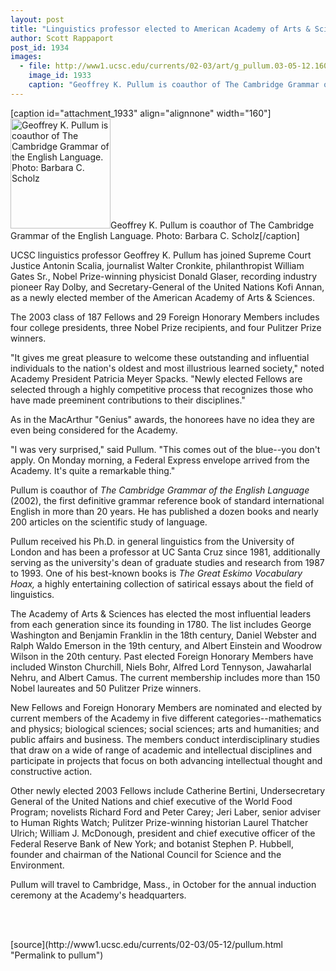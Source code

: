 ```yaml
---
layout: post
title: "Linguistics professor elected to American Academy of Arts & Sciences"
author: Scott Rappaport
post_id: 1934
images:
  - file: http://www1.ucsc.edu/currents/02-03/art/g_pullum.03-05-12.160.jpg
    image_id: 1933
    caption: "Geoffrey K. Pullum is coauthor of The Cambridge Grammar of the English Language. Photo: Barbara C. Scholz"
---
```


[caption id="attachment_1933" align="alignnone" width="160"]<a href="http://localhost/mysite/wp-content/uploads/2003/05/g_pullum.03-05-12.160.jpg"><img class="size-full wp-image-1933" src="http://localhost/mysite/wp-content/uploads/2003/05/g_pullum.03-05-12.160.jpg" alt="Geoffrey K. Pullum is coauthor of The Cambridge Grammar of the English Language. Photo: Barbara C. Scholz" width="160" height="176" /></a>Geoffrey K. Pullum is coauthor of The Cambridge Grammar of the English Language. Photo: Barbara C. Scholz[/caption]
<p>
  UCSC linguistics professor Geoffrey K. Pullum has joined Supreme Court Justice Antonin Scalia, journalist Walter Cronkite, philanthropist William Gates Sr., Nobel Prize-winning physicist Donald Glaser, recording industry pioneer Ray Dolby, and Secretary-General of the United Nations Kofi Annan, as a newly elected member of the American Academy of Arts &amp; Sciences.
</p>
<p>
  The 2003 class of 187 Fellows and 29 Foreign Honorary Members includes four college presidents, three Nobel Prize recipients, and four Pulitzer Prize winners.<br>
</p>
<p>
  "It gives me great pleasure to welcome these outstanding and influential individuals to the nation's oldest and most illustrious learned society," noted Academy President Patricia Meyer Spacks. "Newly elected Fellows are selected through a highly competitive process that recognizes those who have made preeminent contributions to their disciplines."<br>
</p>
<p>
  As in the MacArthur "Genius" awards, the honorees have no idea they are even being considered for the Academy.<br>
</p>
<p>
  "I was very surprised," said Pullum. "This comes out of the blue--you don't apply. On Monday morning, a Federal Express envelope arrived from the Academy. It's quite a remarkable thing."<br>
</p>
<p>
  Pullum is coauthor of <i>The Cambridge Grammar of the English Language</i> (2002), the first definitive grammar reference book of standard international English in more than 20 years. He has published a dozen books and nearly 200 articles on the scientific study of language.<br>
</p>
<p>
  Pullum received his Ph.D. in general linguistics from the University of London and has been a professor at UC Santa Cruz since 1981, additionally serving as the university's dean of graduate studies and research from 1987 to 1993. One of his best-known books is <i>The Great Eskimo Vocabulary Hoax,</i> a highly entertaining collection of satirical essays about the field of linguistics.<br>
</p>
<p>
  The Academy of Arts &amp; Sciences has elected the most influential leaders from each generation since its founding in 1780. The list includes George Washington and Benjamin Franklin in the 18th century, Daniel Webster and Ralph Waldo Emerson in the 19th century, and Albert Einstein and Woodrow Wilson in the 20th century. Past elected Foreign Honorary Members have included Winston Churchill, Niels Bohr, Alfred Lord Tennyson, Jawaharlal Nehru, and Albert Camus. The current membership includes more than 150 Nobel laureates and 50 Pulitzer Prize winners.<br>
</p>
<p>
  New Fellows and Foreign Honorary Members are nominated and elected by current members of the Academy in five different categories--mathematics and physics; biological sciences; social sciences; arts and humanities; and public affairs and business. The members conduct interdisciplinary studies that draw on a wide of range of academic and intellectual disciplines and participate in projects that focus on both advancing intellectual thought and constructive action.<br>
</p>
<p>
  Other newly elected 2003 Fellows include Catherine Bertini, Undersecretary General of the United Nations and chief executive of the World Food Program; novelists Richard Ford and Peter Carey; Jeri Laber, senior adviser to Human Rights Watch; Pulitzer Prize-winning historian Laurel Thatcher Ulrich; William J. McDonough, president and chief executive officer of the Federal Reserve Bank of New York; and botanist Stephen P. Hubbell, founder and chairman of the National Council for Science and the Environment.
</p>
<p>
  Pullum will travel to Cambridge, Mass., in October for the annual induction ceremony at the Academy's headquarters.<br>
  <br>
</p>
<p>
  <br>

</p>
<p>

</p>
[source](http://www1.ucsc.edu/currents/02-03/05-12/pullum.html "Permalink to pullum")
